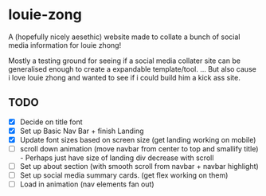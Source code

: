 # louie-zong

A (hopefully nicely aesethic) website made to collate a bunch of social media information for louie zhong!

Mostly a testing ground for seeing if a social media collater site can be generalised enough to create a expandable template/tool.
... But also cause i love louie zhong and wanted to see if i could build him a kick ass site.


## TODO

- [X] Decide on title font
- [X] Set up Basic Nav Bar + finish Landing
- [X] Update font sizes based on screen size (get landing working on mobile)
- [ ] scroll down animation (move navbar from center to top and smallify title)
       - Perhaps just have size of landing div decrease with scroll
- [ ] Set up about section (with smooth scroll from navbar + navbar highlight)
- [ ] Set up social media summary cards. (get flex working on them)
- [ ] Load in animation (nav elements fan out)
